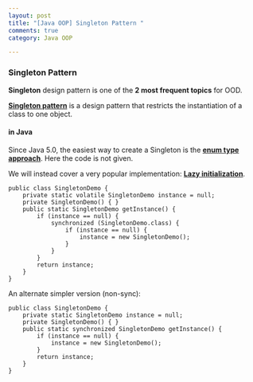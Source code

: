 ```yaml
---
layout: post
title: "[Java OOP] Singleton Pattern "
comments: true
category: Java OOP

---
```


### Singleton Pattern

__Singleton__ design pattern is one of the __2 most frequent topics__ for OOD. 

__[Singleton pattern](http://en.wikipedia.org/wiki/Singleton_pattern)__ is a design pattern that restricts the instantiation of a class to one object. 

#### in Java

Since Java 5.0, the easiest way to create a Singleton is the __[enum type approach](http://en.wikipedia.org/wiki/Singleton_pattern#The_Enum_way)__. Here the code is not given. 

We will instead cover a very popular implementation: __[Lazy initialization](http://en.wikipedia.org/wiki/Singleton_pattern#Lazy_initialization)__. 

    public class SingletonDemo {
        private static volatile SingletonDemo instance = null;
        private SingletonDemo() { }
        public static SingletonDemo getInstance() {
            if (instance == null) {
                synchronized (SingletonDemo.class) {
                    if (instance == null) {
                        instance = new SingletonDemo();
                    }
                }
            }
            return instance;
        }
    }

An alternate simpler version (non-sync):

    public class SingletonDemo {
        private static SingletonDemo instance = null;
        private SingletonDemo() { }
        public static synchronized SingletonDemo getInstance() {
            if (instance == null) {
                instance = new SingletonDemo();
            }
            return instance;
        }
    }
